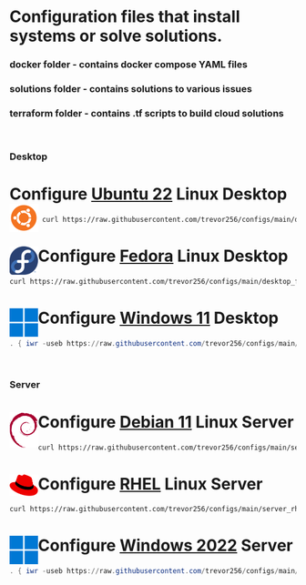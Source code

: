 # Configuration files that install systems or solve solutions.
### docker folder - contains docker compose YAML files
### solutions folder - contains solutions to various issues
### terraform folder - contains .tf scripts to build cloud solutions 

</br>

### Desktop
# Configure [Ubuntu 22](https://ubuntu.com/download/desktop) Linux Desktop<img align="left" width="50px" src="https://raw.githubusercontent.com/trevor256/trevor256/main/imgs/Ubuntu.svg">
```bash
 curl https://raw.githubusercontent.com/trevor256/configs/main/desktop_ubuntu.sh | sudo sh
```
# Configure [Fedora](https://getfedora.org) Linux Desktop<img align="left" width="50px" src="https://raw.githubusercontent.com/trevor256/trevor256/main/imgs/fedora.svg">
```bash
curl https://raw.githubusercontent.com/trevor256/configs/main/desktop_fedora.sh | sudo sh
```
# Configure [Windows 11](https://www.microsoft.com/software-download/windows11) Desktop <img align="left" width="50px" src="https://raw.githubusercontent.com/trevor256/trevor256/main/imgs/Windows.svg">
```powershell
. { iwr -useb https://raw.githubusercontent.com/trevor256/configs/main/desktop_windows.ps1 } | iex; install
```
</br>

### Server
# Configure [Debian 11](https://cdimage.debian.org/debian-cd/current/amd64/iso-cd/debian-11.3.0-amd64-netinst.iso) Linux Server <img align="left" width="50px" src="https://raw.githubusercontent.com/trevor256/trevor256/main/imgs/debian.svg">
```bash
curl https://raw.githubusercontent.com/trevor256/configs/main/server_debian.sh | sudo sh
```
# Configure [RHEL](https://developers.redhat.com/products/rhel/download) Linux Server <img align="left" width="50px" src="https://raw.githubusercontent.com/trevor256/trevor256/main/imgs/rhel.svg">
```bash
curl https://raw.githubusercontent.com/trevor256/configs/main/server_rhel.sh | sudo sh
```
# Configure [Windows 2022](https://www.microsoft.com/en-us/windows-server/triald) Server <img align="left" width="50px" src="https://raw.githubusercontent.com/trevor256/trevor256/main/imgs/Windows.svg">
```powershell
. { iwr -useb https://raw.githubusercontent.com/trevor256/configs/main/server_windows.ps1 } | iex; install
```
